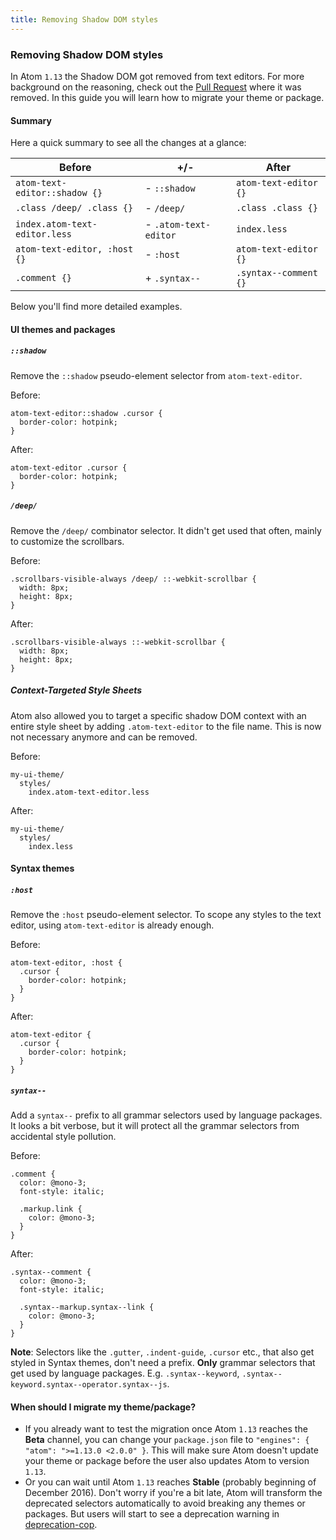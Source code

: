 ```yaml
---
title: Removing Shadow DOM styles
---
```


### Removing Shadow DOM styles

In Atom `1.13` the Shadow DOM got removed from text editors. For more background on the reasoning, check out the [Pull Request](https://github.com/atom/atom/pull/12903) where it was removed. In this guide you will learn how to migrate your theme or package.


#### Summary

Here a quick summary to see all the changes at a glance:

Before | +/- | After
---|---|---
`atom-text-editor::shadow {}` | - `::shadow` | `atom-text-editor {}`
`.class /deep/ .class {}` | - `/deep/` | `.class .class {}`
`index.atom-text-editor.less` | - `.atom-text-editor` | `index.less`
`atom-text-editor, :host {}` | - `:host` | `atom-text-editor {}`
`.comment {}` | + `.syntax--` | `.syntax--comment {}`

Below you'll find more detailed examples.

#### UI themes and packages


##### `::shadow`

Remove the `::shadow` pseudo-element selector from `atom-text-editor`.

Before:

```less
atom-text-editor::shadow .cursor {
  border-color: hotpink;
}
```

After:

```less
atom-text-editor .cursor {
  border-color: hotpink;
}
```


##### `/deep/`

Remove the `/deep/` combinator selector. It didn't get used that often, mainly to customize the scrollbars.

Before:

```less
.scrollbars-visible-always /deep/ ::-webkit-scrollbar {
  width: 8px;
  height: 8px;
}
```

After:

```less
.scrollbars-visible-always ::-webkit-scrollbar {
  width: 8px;
  height: 8px;
}
```


##### Context-Targeted Style Sheets

Atom also allowed you to target a specific shadow DOM context with an entire style sheet by adding `.atom-text-editor` to the file name. This is now not necessary anymore and can be removed.

Before:

```
my-ui-theme/
  styles/
    index.atom-text-editor.less
```

After:

```
my-ui-theme/
  styles/
    index.less
```


#### Syntax themes


##### `:host`

Remove the `:host` pseudo-element selector. To scope any styles to the text editor, using `atom-text-editor` is already enough.

Before:

```less
atom-text-editor, :host {
  .cursor {
    border-color: hotpink;
  }
}
```

After:

```less
atom-text-editor {
  .cursor {
    border-color: hotpink;
  }
}
```


##### `syntax--`

Add a `syntax--` prefix to all grammar selectors used by language packages. It looks a bit verbose, but it will protect all the grammar selectors from accidental style pollution.

Before:

```less
.comment {
  color: @mono-3;
  font-style: italic;

  .markup.link {
    color: @mono-3;
  }
}
```

After:

```less
.syntax--comment {
  color: @mono-3;
  font-style: italic;

  .syntax--markup.syntax--link {
    color: @mono-3;
  }
}
```

__Note__: Selectors like the `.gutter`, `.indent-guide`, `.cursor` etc., that also get styled in Syntax themes, don't need a prefix. __Only__ grammar selectors that get used by language packages. E.g. `.syntax--keyword`, `.syntax--keyword.syntax--operator.syntax--js`.


#### When should I migrate my theme/package?

- If you already want to test the migration once Atom `1.13` reaches the __Beta__ channel, you can change your `package.json` file to `"engines": { "atom": ">=1.13.0 <2.0.0" }`. This will make sure Atom doesn't update your theme or package before the user also updates Atom to version `1.13`.
- Or you can wait until Atom `1.13` reaches __Stable__ (probably beginning of December 2016). Don't worry if you're a bit late, Atom will transform the deprecated selectors automatically to avoid breaking any themes or packages. But users will start to see a deprecation warning in [deprecation-cop](https://github.com/atom/deprecation-cop).
